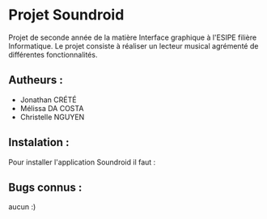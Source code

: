 # Projet Soundroid

Projet de seconde année de la matière Interface graphique à l'ESIPE filière Informatique.
Le projet consiste à réaliser un lecteur musical agrémenté de différentes fonctionnalités.

## Autheurs :

- Jonathan CRÉTÉ
- Mélissa DA COSTA
- Christelle NGUYEN


## Instalation :

Pour installer l'application Soundroid il faut : 


## Bugs connus : 
aucun :)
